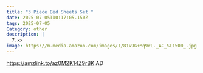 ```yaml
---
title: "3 Piece Bed Sheets Set "
date: 2025-07-05T10:17:05.150Z
tags: 2025-07-05
Category: other
description: |
  7.xx 
image: https://m.media-amazon.com/images/I/81V9G+Mq9rL._AC_SL1500_.jpg
---
```

https://amzlink.to/az0M2K14Z9rBK
AD